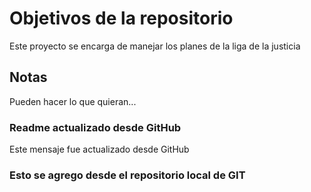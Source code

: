 # Objetivos de la repositorio

Este proyecto se encarga de manejar los planes de la liga de la justicia


## Notas
Pueden hacer lo que quieran...

### Readme actualizado desde GitHub
Este mensaje fue actualizado desde GitHub


### Esto se agrego desde el repositorio local de GIT